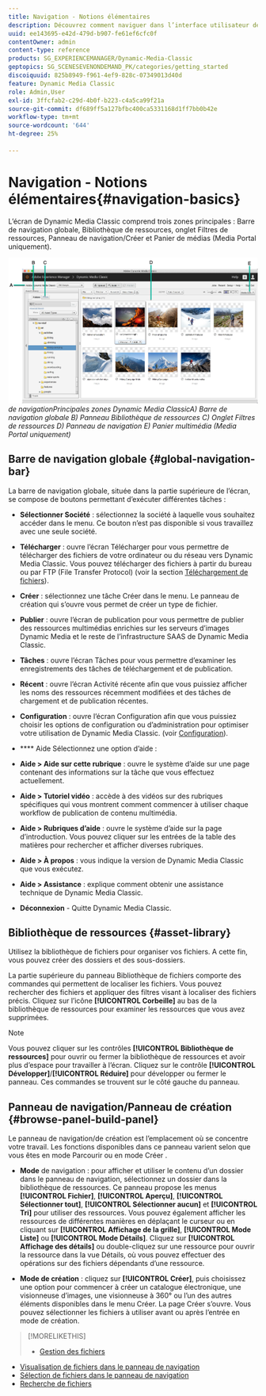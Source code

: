 ```yaml
---
title: Navigation - Notions élémentaires
description: Découvrez comment naviguer dans l’interface utilisateur de Dynamic Media Classic.
uuid: ee143695-e42d-479d-b907-fe61ef6cfc0f
contentOwner: admin
content-type: reference
products: SG_EXPERIENCEMANAGER/Dynamic-Media-Classic
geptopics: SG_SCENESEVENONDEMAND_PK/categories/getting_started
discoiquuid: 825b8949-f961-4ef9-828c-07349013d40d
feature: Dynamic Media Classic
role: Admin,User
exl-id: 3ffcfab2-c29d-4b0f-b223-c4a5ca99f21a
source-git-commit: df689ff5a127bfbc400ca5331168d1ff7bb0b42e
workflow-type: tm+mt
source-wordcount: '644'
ht-degree: 25%

---
```


# Navigation - Notions élémentaires{#navigation-basics}

L’écran de Dynamic Media Classic comprend trois zones principales : Barre de navigation globale, Bibliothèque de ressources, onglet Filtres de ressources, Panneau de navigation/Créer et Panier de médias (Media Portal uniquement).

![Principes ](/help/assets/gs_navigation_basics_popup_popup.png)
*de navigationPrincipales*
*zones Dynamic Media ClassicA) Barre de navigation globale B) Panneau Bibliothèque de ressources C) Onglet Filtres de ressources D) Panneau de navigation E) Panier multimédia (Media Portal uniquement)*

## Barre de navigation globale {#global-navigation-bar}

La barre de navigation globale, située dans la partie supérieure de l’écran, se compose de boutons permettant d’exécuter différentes tâches :

* **Sélectionner Société**  : sélectionnez la société à laquelle vous souhaitez accéder dans le menu. Ce bouton n’est pas disponible si vous travaillez avec une seule société.

* **Télécharger**  : ouvre l’écran Télécharger pour vous permettre de télécharger des fichiers de votre ordinateur ou du réseau vers Dynamic Media Classic. Vous pouvez télécharger des fichiers à partir du bureau ou par FTP (File Transfer Protocol) (voir la section [Téléchargement de fichiers](/help/uploading-files.md)).

* **Créer**  : sélectionnez une tâche Créer dans le menu. Le panneau de création qui s’ouvre vous permet de créer un type de fichier.

* **Publier**  : ouvre l’écran de publication pour vous permettre de publier des ressources multimédias enrichies sur les serveurs d’images Dynamic Media et le reste de l’infrastructure SAAS de Dynamic Media Classic.

* **Tâches**  : ouvre l’écran Tâches pour vous permettre d’examiner les enregistrements des tâches de téléchargement et de publication.

* **Récent**  : ouvre l’écran Activité récente afin que vous puissiez afficher les noms des ressources récemment modifiées et des tâches de chargement et de publication récentes.

* **Configuration**  : ouvre l’écran Configuration afin que vous puissiez choisir les options de configuration ou d’administration pour optimiser votre utilisation de Dynamic Media Classic. (voir [Configuration](/help/setup-basics.md)).

* **** Aide Sélectionnez une option d’aide :

* **Aide > Aide sur cette rubrique**  : ouvre le système d’aide sur une page contenant des informations sur la tâche que vous effectuez actuellement.

* **Aide > Tutoriel vidéo**  : accède à des vidéos sur des rubriques spécifiques qui vous montrent comment commencer à utiliser chaque workflow de publication de contenu multimédia.

* **Aide > Rubriques d’aide**  : ouvre le système d’aide sur la page d’introduction. Vous pouvez cliquer sur les entrées de la table des matières pour rechercher et afficher diverses rubriques.

* **Aide > À propos**  : vous indique la version de Dynamic Media Classic que vous exécutez.

* **Aide > Assistance**  : explique comment obtenir une assistance technique de Dynamic Media Classic.

* **Déconnexion**  - Quitte Dynamic Media Classic.

## Bibliothèque de ressources {#asset-library}

Utilisez la bibliothèque de fichiers pour organiser vos fichiers. A cette fin, vous pouvez créer des dossiers et des sous-dossiers.

La partie supérieure du panneau Bibliothèque de fichiers comporte des commandes qui permettent de localiser les fichiers. Vous pouvez rechercher des fichiers et appliquer des filtres visant à localiser des fichiers précis. Cliquez sur l’icône **[!UICONTROL Corbeille]** au bas de la bibliothèque de ressources pour examiner les ressources que vous avez supprimées.

>[!NOTE]
>
>Vous pouvez cliquer sur les contrôles **[!UICONTROL Bibliothèque de ressources]** pour ouvrir ou fermer la bibliothèque de ressources et avoir plus d’espace pour travailler à l’écran. Cliquez sur le contrôle **[!UICONTROL Développer]**/**[!UICONTROL Réduire]** pour développer ou fermer le panneau. Ces commandes se trouvent sur le côté gauche du panneau.

## Panneau de navigation/Panneau de création {#browse-panel-build-panel}

Le panneau de navigation/de création est l’emplacement où se concentre votre travail. Les fonctions disponibles dans ce panneau varient selon que vous êtes en mode Parcourir ou en mode Créer .

* **Mode**  de navigation : pour afficher et utiliser le contenu d’un dossier dans le panneau de navigation, sélectionnez un dossier dans la bibliothèque de ressources. Ce panneau propose les menus **[!UICONTROL Fichier]**, **[!UICONTROL Aperçu]**, **[!UICONTROL Sélectionner tout]**, **[!UICONTROL Sélectionner aucun]** et **[!UICONTROL Tri]** pour utiliser des ressources. Vous pouvez également afficher les ressources de différentes manières en déplaçant le curseur ou en cliquant sur **[!UICONTROL Affichage de la grille]**, **[!UICONTROL Mode Liste]** ou **[!UICONTROL Mode Détails]**. Cliquez sur **[!UICONTROL Affichage des détails]** ou double-cliquez sur une ressource pour ouvrir la ressource dans la vue Détails, où vous pouvez effectuer des opérations sur des fichiers dépendants d’une ressource.

* **Mode de création**  : cliquez sur  **[!UICONTROL Créer]**, puis choisissez une option pour commencer à créer un catalogue électronique, une visionneuse d’images, une visionneuse à 360° ou l’un des autres éléments disponibles dans le menu Créer. La page Créer s’ouvre. Vous pouvez sélectionner les fichiers à utiliser avant ou après l’entrée en mode de création.

>[!MORELIKETHIS]
>
>* [Gestion des fichiers](about-managing-assets.md)
* [Visualisation de fichiers dans le panneau de navigation](viewing-assets-browse-panel.md#viewing_assets_in_the_browse_panel)
* [Sélection de fichiers dans le panneau de navigation](selecting-assets-browse-panel.md#selecting_assets_in_the_browse_panel)
* [Recherche de fichiers](searching-assets.md#searching_assets)

